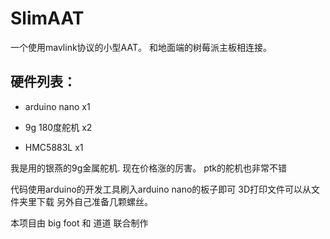 # SlimAAT


一个使用mavlink协议的小型AAT。 和地面端的树莓派主板相连接。

## 硬件列表： ##



- arduino nano      x1

- 9g 180度舵机           x2  

- HMC5883L          x1

我是用的银燕的9g金属舵机. 现在价格涨的厉害。 ptk的舵机也非常不错

代码使用arduino的开发工具刷入arduino nano的板子即可
3D打印文件可以从文件夹里下载
另外自己准备几颗螺丝。

本项目由 big foot 和 道道 联合制作


